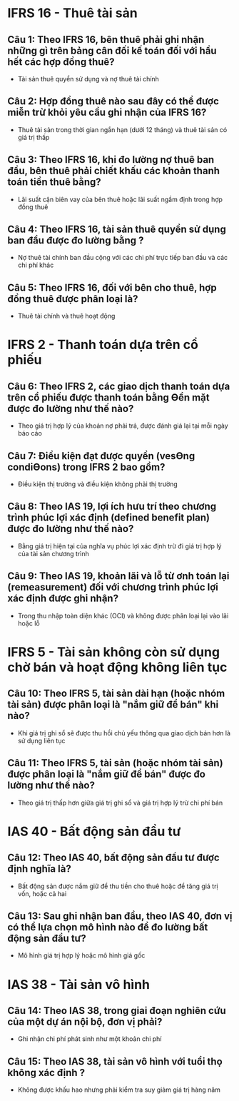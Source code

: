 # IFRS 16 - Thuê tài sản
## Câu 1: Theo IFRS 16, bên thuê phải ghi nhận những gì trên bảng cân đối kế toán đối với hầu hết các hợp đồng thuê?
- Tài sản thuê quyền sử dụng và nợ thuê tài chính
## Câu 2: Hợp đồng thuê nào sau đây có thể được miễn trừ khỏi yêu cầu ghi nhận của IFRS 16?
- Thuê tài sản trong thời gian ngắn hạn (dưới 12 tháng) và thuê tài sản
có giá trị thấp
## Câu 3: Theo IFRS 16, khi đo lường nợ thuê ban đầu, bên thuê phải chiết khấu các khoản thanh toán tiền thuê bằng?
- Lãi suất cận biên vay của bên thuê hoặc lãi suất ngầm định trong hợp đồng thuê
## Câu 4: Theo IFRS 16, tài sản thuê quyền sử dụng ban đầu được đo lường bằng ?
- Nợ thuê tài chính ban đầu cộng với các chi phí trực tiếp ban đầu và các chi phí khác
## Câu 5: Theo IFRS 16, đối với bên cho thuê, hợp đồng thuê được phân loại là?
- Thuê tài chính và thuê hoạt động

# IFRS 2 - Thanh toán dựa trên cổ phiếu
## Câu 6: Theo IFRS 2, các giao dịch thanh toán dựa trên cổ phiếu được thanh toán bằng Ɵền mặt được đo lường như thế nào?
- Theo giá trị hợp lý của khoản nợ phải trả, được đánh giá lại tại mỗi ngày báo cáo
## Câu 7: Điều kiện đạt được quyền (vesƟng condiƟons) trong IFRS 2 bao gồm?
- Điều kiện thị trường và điều kiện không phải thị trường
## Câu 8: Theo IAS 19, lợi ích hưu trí theo chương trình phúc lợi xác định (defined benefit plan) được đo lường như thế nào?
-  Bằng giá trị hiện tại của nghĩa vụ phúc lợi xác định trừ đi giá trị hợp lý của tài sản chương trình
## Câu 9: Theo IAS 19, khoản lãi và lỗ từ ơnh toán lại (remeasurement) đối với chương trình phúc lợi xác định được ghi nhận?
- Trong thu nhập toàn diện khác (OCI) và không được phân loại lại vào lãi hoặc lỗ
# IFRS 5 - Tài sản không còn sử dụng chờ bán và hoạt động không liên tục
## Câu 10: Theo IFRS 5, tài sản dài hạn (hoặc nhóm tài sản) được phân loại là "nắm giữ để bán" khi nào?
- Khi giá trị ghi sổ sẽ được thu hồi chủ yếu thông qua giao dịch bán hơn là sử dụng liên tục
## Câu 11: Theo IFRS 5, tài sản (hoặc nhóm tài sản) được phân loại là "nắm giữ để bán" được đo lường như thế nào?
- Theo giá trị thấp hơn giữa giá trị ghi sổ và giá trị hợp lý trừ chi phí bán
# IAS 40 - Bất động sản đầu tư
## Câu 12: Theo IAS 40, bất động sản đầu tư được định nghĩa là?
- Bất động sản được nắm giữ để thu tiền cho thuê hoặc để tăng giá trị vốn, hoặc cả hai
## Câu 13: Sau ghi nhận ban đầu, theo IAS 40, đơn vị có thể lựa chọn mô hình nào để đo lường bất động sản đầu tư?
- Mô hình giá trị hợp lý hoặc mô hình giá gốc
# IAS 38 - Tài sản vô hình
## Câu 14: Theo IAS 38, trong giai đoạn nghiên cứu của một dự án nội bộ, đơn vị phải?
- Ghi nhận chi phí phát sinh như một khoản chi phí
## Câu 15: Theo IAS 38, tài sản vô hình với tuổi thọ không xác định ?
- Không được khấu hao nhưng phải kiểm tra suy giảm giá trị hàng năm
